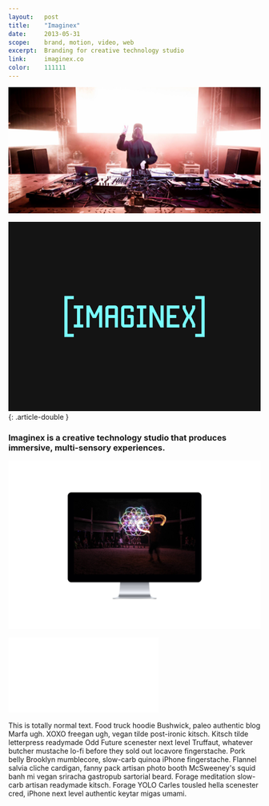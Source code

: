 ```yaml
---
layout:   post
title:    "Imaginex"
date:     2013-05-31
scope:    brand, motion, video, web
excerpt:  Branding for creative technology studio
link:     imaginex.co
color:    111111
---
```


![Dreamscape](/images/imaginex_dreamscape.jpg)

![Bumper](/images/imaginex_bumper.gif){: .article-double }

<h3 class="article-double">Imaginex is a creative technology studio that produces immersive, multi-sensory experiences.</h3>

![Web](/images/imaginex_web-display.png)

<div class="embed-container">
    <iframe src="//player.vimeo.com/video/67373009?title=0&amp;byline=0&amp;portrait=0&amp;color=78ffff" frameborder="0" webkitallowfullscreen mozallowfullscreen allowfullscreen></iframe>
</div>

<p class="article-body">This is totally normal text. Food truck hoodie Bushwick, paleo authentic blog Marfa ugh. XOXO freegan ugh, vegan tilde post-ironic kitsch. Kitsch tilde letterpress readymade Odd Future scenester next level Truffaut, whatever butcher mustache lo-fi before they sold out locavore fingerstache. Pork belly Brooklyn mumblecore, slow-carb quinoa iPhone fingerstache. Flannel salvia cliche cardigan, fanny pack artisan photo booth McSweeney's squid banh mi vegan sriracha gastropub sartorial beard. Forage meditation slow-carb artisan readymade kitsch. Forage YOLO Carles tousled hella scenester cred, iPhone next level authentic keytar migas umami.</p>
